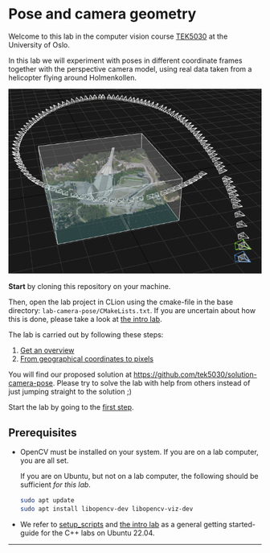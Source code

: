 # Pose and camera geometry

Welcome to this lab in the computer vision course [TEK5030] at the University of Oslo.

In this lab we will experiment with poses in different coordinate frames together with the perspective camera model, using real data taken from a helicopter flying around Holmenkollen.

![Holmenkollen in 3D with camera trajectory](lab-guide/img/holmenkollen-3d.png)


**Start** by cloning this repository on your machine. 

Then, open the lab project in CLion using the cmake-file in the base directory:
`lab-camera-pose/CMakeLists.txt`.
If you are uncertain about how this is done, please take a look at [the intro lab].

The lab is carried out by following these steps:

1. [Get an overview](lab-guide/1-get-an-overview.md)
2. [From geographical coordinates to pixels](lab-guide/2-from-geographical-coordinates-to-pixels.md)

You will find our proposed solution at https://github.com/tek5030/solution-camera-pose.
Please try to solve the lab with help from others instead of just jumping straight to the solution ;)

Start the lab by going to the [first step](lab-guide/1-get-an-overview.md).

## Prerequisites
- OpenCV must be installed on your system. If you are on a lab computer, you are all set.

  If you are on Ubuntu, but not on a lab computer, the following should be sufficient _for this lab_.

   ```bash
   sudo apt update
   sudo apt install libopencv-dev libopencv-viz-dev
   ```

- We refer to [setup_scripts](https://github.com/tek5030/setup_scripts) and [the intro lab] as a general getting started-guide for the C++ labs on Ubuntu 22.04.

---

[TEK5030]: https://www.uio.no/studier/emner/matnat/its/TEK5030/
[the intro lab]: https://github.com/tek5030/lab-intro/blob/master/cpp/lab-guide/1-open-project-in-clion.md
